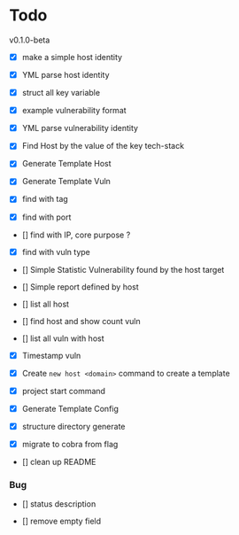 # Todo

v0.1.0-beta

- [X] make a simple host identity

- [X] YML parse host identity

- [X] struct all key variable

- [X] example vulnerability format

- [X] YML parse vulnerability identity

- [X] Find Host by the value of the key tech-stack

- [X] Generate Template Host

- [X] Generate Template Vuln

- [X] find with tag

- [X] find with port

- [] find with IP, core purpose ?

- [X] find with vuln type

- [] Simple Statistic Vulnerability found by the host target

- [] Simple report defined by host

- [] list all host

- [] find host and show count vuln

- [] list all vuln with host

- [X] Timestamp vuln

- [X] Create `new host <domain>` command to create a template

- [X] project start command

- [X] Generate Template Config

- [X] structure directory generate

- [X] migrate to cobra from flag

- [] clean up README

### Bug

- [] status description

- [] remove empty field